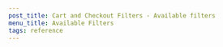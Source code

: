 ```yaml
---
post_title: Cart and Checkout Filters - Available filters
menu_title: Available Filters
tags: reference
---
```

